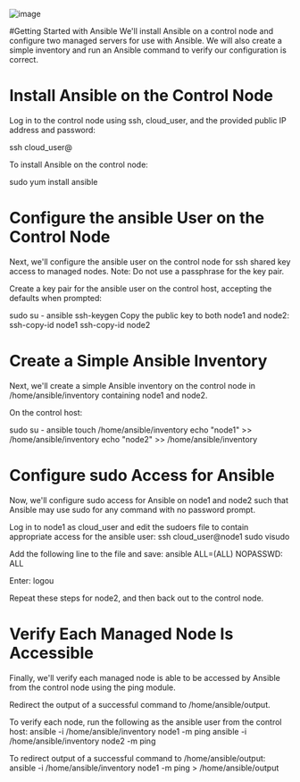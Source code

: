 ![image](https://user-images.githubusercontent.com/44756128/113488442-c87a0a80-9483-11eb-8e61-3a5541b995f9.png)

#Getting Started with Ansible
We'll install Ansible on a control node and configure two managed servers for use with Ansible. We will also create a simple inventory and run an Ansible command to verify our configuration is correct.

# Install Ansible on the Control Node
Log in to the control node using ssh, cloud_user, and the provided public IP address and password:

ssh cloud_user@<PUBLIC IP>

To install Ansible on the control node:

sudo yum install ansible

# Configure the ansible User on the Control Node
Next, we'll configure the ansible user on the control node for ssh shared key access to managed nodes.
Note: Do not use a passphrase for the key pair.

Create a key pair for the ansible user on the control host, accepting the defaults when prompted:

sudo su - ansible
ssh-keygen
Copy the public key to both node1 and node2:
ssh-copy-id node1
ssh-copy-id node2

# Create a Simple Ansible Inventory
Next, we'll create a simple Ansible inventory on the control node in /home/ansible/inventory containing node1 and node2.

On the control host:

sudo su - ansible
touch /home/ansible/inventory
echo "node1" >> /home/ansible/inventory
echo "node2" >> /home/ansible/inventory

# Configure sudo Access for Ansible
Now, we'll configure sudo access for Ansible on node1 and node2 such that Ansible may use sudo for any command with no password prompt.

Log in to node1 as cloud_user and edit the sudoers file to contain appropriate access for the ansible user:
ssh cloud_user@node1
sudo visudo

Add the following line to the file and save:
ansible    ALL=(ALL)       NOPASSWD: ALL

Enter:
logou

Repeat these steps for node2, and then back out to the control node.

# Verify Each Managed Node Is Accessible
Finally, we'll verify each managed node is able to be accessed by Ansible from the control node using the ping module.

Redirect the output of a successful command to /home/ansible/output.

To verify each node, run the following as the ansible user from the control host:
ansible -i /home/ansible/inventory node1 -m ping
ansible -i /home/ansible/inventory node2 -m ping

To redirect output of a successful command to /home/ansible/output:
ansible -i /home/ansible/inventory node1 -m ping > /home/ansible/output

